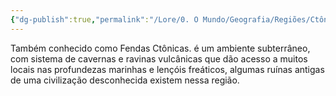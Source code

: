 ```yaml
---
{"dg-publish":true,"permalink":"/Lore/0. O Mundo/Geografia/Regiões/Ctôn/","updated":"2025-06-15T19:42:24.518-03:00"}
---
```


Também conhecido como Fendas Ctônicas. é um ambiente subterrâneo, com sistema de cavernas e ravinas vulcânicas que dão acesso a muitos locais nas profundezas marinhas e lençóis freáticos, algumas ruínas antigas de uma civilização desconhecida existem nessa região.